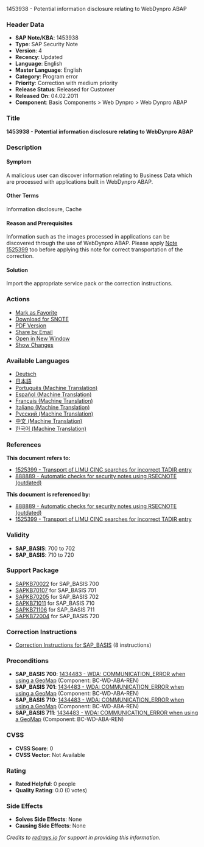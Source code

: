 1453938 - Potential information disclosure relating to WebDynpro ABAP

### Header Data
- **SAP Note/KBA**: 1453938
- **Type**: SAP Security Note
- **Version**: 4
- **Recency**: Updated
- **Language**: English
- **Master Language**: English
- **Category**: Program error
- **Priority**: Correction with medium priority
- **Release Status**: Released for Customer
- **Released On**: 04.02.2011
- **Component**: Basis Components > Web Dynpro > Web Dynpro ABAP

### Title
**1453938 - Potential information disclosure relating to WebDynpro ABAP**

### Description

#### Symptom
A malicious user can discover information relating to Business Data which are processed with applications built in WebDynpro ABAP.

#### Other Terms
Information disclosure, Cache

#### Reason and Prerequisites
Information such as the images processed in applications can be discovered through the use of WebDynpro ABAP.
Please apply [Note 1525399](https://me.sap.com/notes/1525399) too before applying this note for correct transportation of the correction.

#### Solution
Import the appropriate service pack or the correction instructions.

### Actions
- [Mark as Favorite](#)
- [Download for SNOTE](https://notesdownloads.sap.com/note/0040000008577892017)
- [PDF Version](https://userapps.support.sap.com/sap/support/sfm/notes/print/0001453938?language=en-US&token=85351316F483EA7095DC3E392D6EEB17)
- [Share by Email](#)
- [Open in New Window](#)
- [Show Changes](https://me.sap.com/notesLatestChanges/0001453938/E/diff)

### Available Languages
- [Deutsch](https://me.sap.com/notes/0001453938/D)
- [日本語](https://me.sap.com/notes/0001453938/J)
- [Português (Machine Translation)](https://me.sap.com/notes/0001453938/P)
- [Español (Machine Translation)](https://me.sap.com/notes/0001453938/S)
- [Français (Machine Translation)](https://me.sap.com/notes/0001453938/F)
- [Italiano (Machine Translation)](https://me.sap.com/notes/0001453938/I)
- [Русский (Machine Translation)](https://me.sap.com/notes/0001453938/R)
- [中文 (Machine Translation)](https://me.sap.com/notes/0001453938/1)
- [한국어 (Machine Translation)](https://me.sap.com/notes/0001453938/3)

### References
**This document refers to:**
- [1525399 - Transport of LIMU CINC searches for incorrect TADIR entry](https://me.sap.com/notes/1525399)
- [888889 - Automatic checks for security notes using RSECNOTE (outdated)](https://me.sap.com/notes/888889)

**This document is referenced by:**
- [888889 - Automatic checks for security notes using RSECNOTE (outdated)](https://me.sap.com/notes/888889)
- [1525399 - Transport of LIMU CINC searches for incorrect TADIR entry](https://me.sap.com/notes/1525399)

### Validity
- **SAP_BASIS**: 700 to 702
- **SAP_BASIS**: 710 to 720

### Support Package
- [SAPKB70022](https://me.sap.com/supportpackage/SAPKB70022) for SAP_BASIS 700
- [SAPKB70107](https://me.sap.com/supportpackage/SAPKB70107) for SAP_BASIS 701
- [SAPKB70205](https://me.sap.com/supportpackage/SAPKB70205) for SAP_BASIS 702
- [SAPKB71011](https://me.sap.com/supportpackage/SAPKB71011) for SAP_BASIS 710
- [SAPKB71106](https://me.sap.com/supportpackage/SAPKB71106) for SAP_BASIS 711
- [SAPKB72004](https://me.sap.com/supportpackage/SAPKB72004) for SAP_BASIS 720

### Correction Instructions
- [Correction Instructions for SAP_BASIS](https://me.sap.com/corrins/0001453938/41) (8 instructions)

### Preconditions
- **SAP_BASIS 700**: [1434483 - WDA: COMMUNICATION_ERROR when using a GeoMap](https://me.sap.com/notes/1434483) (Component: BC-WD-ABA-REN)
- **SAP_BASIS 701**: [1434483 - WDA: COMMUNICATION_ERROR when using a GeoMap](https://me.sap.com/notes/1434483) (Component: BC-WD-ABA-REN)
- **SAP_BASIS 710**: [1434483 - WDA: COMMUNICATION_ERROR when using a GeoMap](https://me.sap.com/notes/1434483) (Component: BC-WD-ABA-REN)
- **SAP_BASIS 711**: [1434483 - WDA: COMMUNICATION_ERROR when using a GeoMap](https://me.sap.com/notes/1434483) (Component: BC-WD-ABA-REN)

### CVSS
- **CVSS Score**: 0
- **CVSS Vector**: Not Available

### Rating
- **Rated Helpful**: 0 people
- **Quality Rating**: 0.0 (0 votes)

### Side Effects
- **Solves Side Effects**: None
- **Causing Side Effects**: None

*Credits to [redrays.io](https://redrays.io) for support in providing this information.*